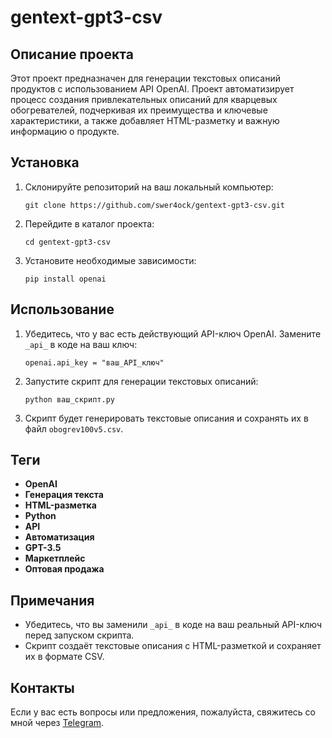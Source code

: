 <!DOCTYPE html>
<html lang="en">
<head>
    <meta charset="UTF-8">
    <meta name="viewport" content="width=device-width, initial-scale=1.0">
    <title>README</title>
</head>
<body>
<h1>gentext-gpt3-csv</h1>

<h2>Описание проекта</h2>

<p>Этот проект предназначен для генерации текстовых описаний продуктов с использованием API OpenAI. Проект автоматизирует процесс создания привлекательных описаний для кварцевых обогревателей, подчеркивая их преимущества и ключевые характеристики, а также добавляет HTML-разметку и важную информацию о продукте.</p>

<h2>Установка</h2>

<ol>
 <li>Склонируйте репозиторий на ваш локальный компьютер:
     <pre><code>git clone https://github.com/swer4ock/gentext-gpt3-csv.git</code></pre>
 </li>
 <li>Перейдите в каталог проекта:
     <pre><code>cd gentext-gpt3-csv</code></pre>
 </li>
 <li>Установите необходимые зависимости:
     <pre><code>pip install openai</code></pre>
 </li>
</ol>

<h2>Использование</h2>

<ol>
 <li>Убедитесь, что у вас есть действующий API-ключ OpenAI. Замените <code>_api_</code> в коде на ваш ключ:
     <pre><code>openai.api_key = "ваш_API_ключ"</code></pre>
 </li>
 <li>Запустите скрипт для генерации текстовых описаний:
     <pre><code>python ваш_скрипт.py</code></pre>
 </li>
 <li>Скрипт будет генерировать текстовые описания и сохранять их в файл <code>obogrev100v5.csv</code>.</li>
</ol>

<h2>Теги</h2>

<ul>
 <li><strong>OpenAI</strong></li>
 <li><strong>Генерация текста</strong></li>
 <li><strong>HTML-разметка</strong></li>
 <li><strong>Python</strong></li>
 <li><strong>API</strong></li>
 <li><strong>Автоматизация</strong></li>
 <li><strong>GPT-3.5</strong></li>
 <li><strong>Маркетплейс</strong></li>
 <li><strong>Оптовая продажа</strong></li>
</ul>

<h2>Примечания</h2>

<ul>
 <li>Убедитесь, что вы заменили <code>_api_</code> в коде на ваш реальный API-ключ перед запуском скрипта.</li>
 <li>Скрипт создаёт текстовые описания с HTML-разметкой и сохраняет их в формате CSV.</li>
</ul>

<h2>Контакты</h2>

<p>Если у вас есть вопросы или предложения, пожалуйста, свяжитесь со мной через <a href="https://t.me/Marselito1">Telegram</a>.</p>
</body>
</html>
